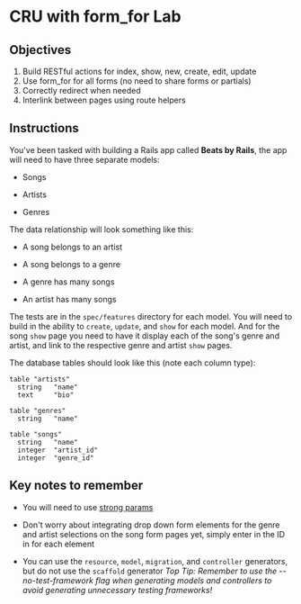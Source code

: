 # CRU with form_for Lab

## Objectives

1. Build RESTful actions for index, show, new, create, edit, update
2. Use form_for for all forms (no need to share forms or partials)
3. Correctly redirect when needed
4. Interlink between pages using route helpers

## Instructions

You've been tasked with building a Rails app called **Beats by Rails**, the app will need to have three separate models:

- Songs

- Artists

- Genres

The data relationship will look something like this:

- A song belongs to an artist

- A song belongs to a genre

- A genre has many songs

- An artist has many songs

The tests are in the `spec/features` directory for each model. You will need to build in the ability to `create`, `update`, and `show` for each model. And for the song `show` page you need to have it display each of the song's genre and artist, and link to the respective genre and artist `show` pages.

The database tables should look like this (note each column type):

```db
table "artists"
  string   "name"
  text     "bio"

table "genres"
  string   "name"

table "songs"
  string   "name"
  integer  "artist_id"
  integer  "genre_id"
```

## Key notes to remember

- You will need to use [strong params](https://github.com/learn-co-curriculum/strong-params-basics)

- Don't worry about integrating drop down form elements for the genre and artist selections on the song form pages yet, simply enter in the ID in for each element

- You can use the `resource`, `model`, `migration`, and `controller` generators, but do not use the `scaffold` generator
  _Top Tip: Remember to use the --no-test-framework flag when generating models and controllers to avoid generating unnecessary testing frameworks!_
